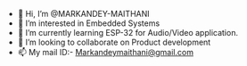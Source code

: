 - 👋 Hi, I’m @MARKANDEY-MAITHANI
- 👀 I’m interested in Embedded Systems
- 🌱 I’m currently learning ESP-32 for Audio/Video application.
- 💞️ I’m looking to collaborate on Product development
- 📫 My mail ID:- Markandeymaithani@gmail.com

<!---
MARKANDEY-MAITHANI/MARKANDEY-MAITHANI is a ✨ special ✨ repository because its `README.md` (this file) appears on your GitHub profile.
You can click the Preview link to take a look at your changes.
--->

